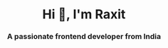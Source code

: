 <h1 align="center">Hi 👋, I'm Raxit</h1>
<h3 align="center">A passionate frontend developer from India</h3>

